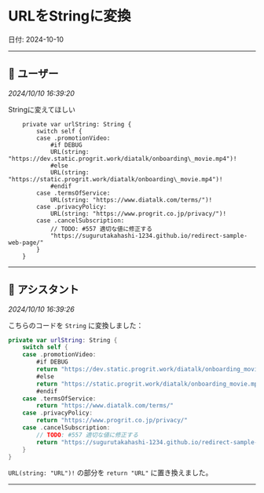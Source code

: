 # URLをStringに変換

日付: 2024-10-10

---

## 👤 ユーザー
*2024/10/10 16:39:20*

Stringに変えてほしい

        private var urlString: String {
            switch self {
            case .promotionVideo:
                #if DEBUG
                URL(string: "https://dev.static.progrit.work/diatalk/onboarding\_movie.mp4")!
                #else
                URL(string: "https://static.progrit.work/diatalk/onboarding\_movie.mp4")!
                #endif
            case .termsOfService:
                URL(string: "https://www.diatalk.com/terms/")!
            case .privacyPolicy:
                URL(string: "https://www.progrit.co.jp/privacy/")!
            case .cancelSubscription:
                // TODO: #557 適切な値に修正する
                "https://sugurutakahashi-1234.github.io/redirect-sample-web-page/"
            }
        }

---

## 🤖 アシスタント
*2024/10/10 16:39:26*

こちらのコードを `String` に変換しました：

```swift
private var urlString: String {
    switch self {
    case .promotionVideo:
        #if DEBUG
        return "https://dev.static.progrit.work/diatalk/onboarding_movie.mp4"
        #else
        return "https://static.progrit.work/diatalk/onboarding_movie.mp4"
        #endif
    case .termsOfService:
        return "https://www.diatalk.com/terms/"
    case .privacyPolicy:
        return "https://www.progrit.co.jp/privacy/"
    case .cancelSubscription:
        // TODO: #557 適切な値に修正する
        return "https://sugurutakahashi-1234.github.io/redirect-sample-web-page/"
    }
}
```

`URL(string: "URL")!` の部分を `return "URL"` に置き換えました。

---
